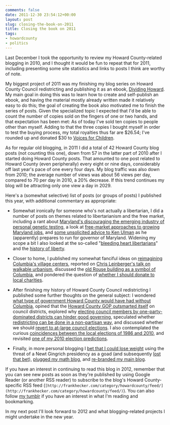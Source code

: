 ```yaml
---
comments: false
date: 2011-12-30 23:54:12+00:00
layout: post
slug: closing-the-book-on-2011
title: Closing the book on 2011
tags:
- howardcounty
- politics
---
```


Last December I took the opportunity to review my Howard County-related blogging in 2010, and I thought it would be fun to repeat that for 2011, including presenting some site statistics and links to posts I think are worthy of note.

My biggest project of 2011 was my finishing my blog series on Howard County Council redistricting and publishing it as an ebook, [Dividing Howard](/dividing-howard/). My main goal in doing this was to learn how to create and self-publish an ebook, and having the material mostly already written made it relatively easy to do this; the goal of creating the book also motivated me to finish the series of posts. Given the specialized topic I expected that I'd be able to count the number of copies sold on the fingers of one or two hands, and that expectation has been met: As of today I've sold ten copies to people other than myself. Adding to that the three copies I bought myself in order to test the buying process, my total royalties thus far are $26.54; I've rounded up and donated $30 to [Voices for Children](http://voicesforchildren.org/).

As for regular old blogging, in 2011 I did a total of 42 Howard County blog posts (not counting this one), down from 57 in the latter part of 2010 after I started doing Howard County posts. That amounted to one post related to Howard County (even peripherally) every eight or nine days, considerably off last year's pace of one every four days. My blog traffic was also down from 2010; the average number of views was about 56 views per day, compared to 70 per day in 2010, a 20% decrease. If this trend continues my blog will be attracting only one view a day in 2029.

Here's a (somewhat selective) list of posts (or groups of posts) I published this year, with additional commentary as appropriate:




  * Somewhat ironically for someone who's not actually a libertarian, I did a number of posts on themes related to libertarianism and the free market, including a rant about [Maryland's discouraging the emerging industry of personal genetic testing](/2011/03/12/maryland-says-no-dtc-genetic-testing-for-you/), a look at [free-market approaches to growing Maryland jobs](/2011/10/27/creating-a-blueprint-for-growing-maryland-jobs/), and [some unsolicited advice to Ken Ulman](/2011/11/12/a-letter-to-ken-ulman/) as he (apparently) prepares to run for governor of Maryland. Widening my scope a bit I also looked at the so-called "[bleeding heart libertarians](/2011/03/23/bleeding-heart-libertarians/)" and the [history of liberty](/2011/04/14/proclaim-liberty-throughout-all-the-land/).



  * Closer to home, I published my somewhat fanciful ideas on [reimagining Columbia's village centers](/2011/04/11/reimagining-columbias-village-centers-for-the-21st-century/), reported on [Chris Leinberger's talk on walkable urbanism](/2011/06/02/columbia-and-the-structural-shift-to-walkable-urbanism/), discussed the [old Rouse building as a symbol of Columbia](/2011/06/02/a-symbol-of-columbia/), and pondered the question of [whether I should donate to local charities](/2011/05/19/in-howard-county-should-charity-really-begin-at-home/).



  * After finishing my history of Howard County Council redistricting I published some further thoughts on the general subject: I wondered [what type of government Howard County would have had without Columbia](/2011/12/11/no-columbia-no-howard-county-council/), opined that the [Howard County GOP outsmarted itself](/2011/12/12/did-the-howard-county-gop-help-dig-its-own-grave/) on council districts, explored why [electing council members by one-party-dominated districts can hinder good governing](/2011/12/13/council-gerrymandering-and-the-howard-county-selectorate/), speculated whether [redistricting can be done in a non-partisan way](/2011/12/15/can-we-take-the-politics-out-of-howard-county-council-redistricting/), and discussed whether we should [revert to at-large council elections](/2011/12/18/should-howard-county-elect-council-members-at-large/). I also contemplated the curious [coincidences between the local elections of 1986 and 2010](/2011/01/19/back-to-the-future-in-howard-county-politics-part-1/), and revisited [one of my 2010 election predictions](/2011/11/07/revisiting-howard-county-2010-general-election-predictions/).



  * Finally, in more personal blogging I [bet that I could lose weight](/2011/03/17/the-newt-gingrich-weight-loss-program/) using the threat of a Newt Gingrich presidency as a goad (and subsequently [lost that bet](/2011/08/17/weight-loss-update-month-5/)), [plugged my math blog](/2011/08/12/a-personal-milestone-in-math-blogging/), and [re-branded my main blog](/2011/10/30/changing-my-blog-name-plus-plus/).



If you have an interest in continuing to read this blog in 2012, remember that you can see new posts as soon as they're published by using Google Reader (or another RSS reader) to subscribe to the blog's Howard County-specific RSS feed (`[http://frankhecker.com/category/howardcounty/feed/](http://frankhecker.com/category/howardcounty/feed/)`). You can also follow [my tumblr](http://hecker.tumblr.com/) if you have an interest in what I'm reading and bookmarking.

In my next post I'll look forward to 2012 and what blogging-related projects I might undertake in the new year.

